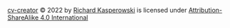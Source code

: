 [cv-creator](https://github.com/rkasper/cv-creator) © 2022 by [Richard Kasperowski](https://kasperowski.com/) is licensed under [Attribution-ShareAlike 4.0 International](http://creativecommons.org/licenses/by-sa/4.0/?ref=chooser-v1)

